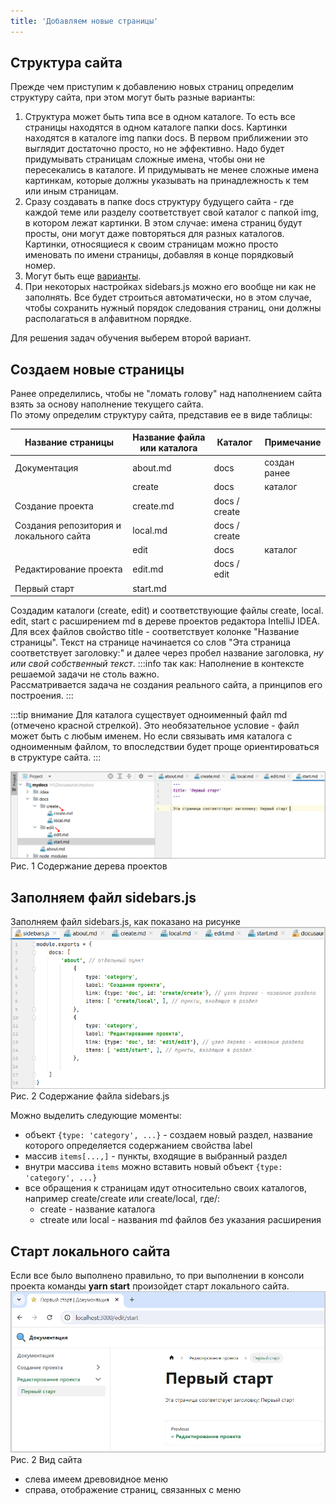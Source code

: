 ```yaml
---
title: 'Добавляем новые страницы'
---
```


## Структура сайта

Прежде чем приступим к добавлению новых страниц определим структуру сайта, при этом могут быть разные варианты:
1. Структура может быть типа все в одном каталоге. То есть все страницы находятся в одном каталоге папки docs. Картинки находятся в каталоге img папки docs. 
В первом приближении это выглядит достаточно просто, но не эффективно. Надо будет придумывать страницам сложные имена, чтобы они не пересекались в каталоге. 
И придумывать не менее сложные имена картинкам, которые должны указывать на принадлежность к тем или иным страницам. 
2. Сразу создавать в папке docs структуру будущего сайта - где каждой теме или разделу соответствует свой каталог с папкой img, в котором лежат картинки. 
В этом случае: имена страниц будут просты, они могут даже повторяться для разных каталогов. 
Картинки, относящиеся к своим страницам можно просто именовать по имени страницы, добавляя в конце порядковый номер. 
3. Могут быть еще [варианты](https://docusaurus.io/docs/create-doc).
4. При некоторых настройках sidebars.js можно его вообще ни как не заполнять. Все будет строиться автоматически, но в этом случае, 
чтобы сохранить нужный порядок следования страниц, они должны располагаться в алфавитном порядке.

Для решения задач обучения выберем второй вариант.


## Создаем новые страницы

Ранее определились, чтобы не "ломать голову" над наполнением сайта взять за основу наполнение текущего сайта.  
По этому определим структуру сайта, представив ее в виде таблицы:

| Название страницы                        | Название файла или  каталога | Каталог       | Примечание   |
|------------------------------------------|------------------------------|---------------|--------------|
| Документация                             | about.md                     | docs          | создан ранее |
|                                          | create                       | docs          | каталог      |
| Создание проекта                         | create.md                    | docs / create |              |
| Создания репозитория и  локального сайта | local.md                     | docs / create |              |
|                                          | edit                         | docs          | каталог      |
| Редактирование проекта                   | edit.md                      | docs / edit   |              |
| Первый старт                             | start.md                     |               |              |
  
 Создадим каталоги (create, edit) и соответствующие файлы create, local. edit, start с расширением md в дереве проектов редактора IntelliJ IDEA.
 Для всех файлов свойство title - соответствует колонке "Название страницы". 
 Текст на странице начинается со слов "Эта страница соответствует заголовку:" и далее через пробел название заголовка, _ну или свой собственный текст_.
:::info так как: 
 Наполнение в контексте решаемой задачи не столь важно.  
 Рассматривается задача не создания реального сайта, а принципов его построения.
:::

 :::tip внимание
Для каталога существует одноименный файл md (отмечено красной стрелкой). Это необязательное условие - файл может быть с любым именем.
Но если связывать имя каталога с одноименным файлом, то впоследствии будет проще ориентироваться в структуре сайта.
:::
 
![](img/new-pages1.png)  
Рис. 1 Содержание дерева проектов


## Заполняем файл sidebars.js

Заполняем файл sidebars.js, как показано на рисунке
![](img/new-pages2.png)  
Рис. 2 Содержание файла sidebars.js

Можно выделить следующие моменты:
- объект `{type: 'category', ...}` - создаем новый раздел, название которого определяется содержанием свойства label
- массив `items[...,]` - пункты, входящие в выбранный раздел
- внутри массива `items` можно вставить новый объект `{type: 'category', ...}`   
- все обращения к страницам идут относительно своих каталогов, например create/create или create/local, где/:
  + create - название каталога
  + ctreate или local - названия md файлов без указания расширения


## Старт локального сайта

Если все было выполнено правильно, то при выполнении в консоли проекта команды **yarn start** произойдет старт локального сайта.  
![](img/new-pages3.png)  
Рис. 2 Вид сайта

- слева имеем древовидное меню
- справа, отображение страниц, связанных с меню



